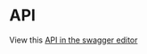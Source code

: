 # API

View this [API in the swagger editor](https://editor.swagger.io/?url=https://github.com/bzzrs/gpio-6i6o/blob/main/API/bzzrs-gpio-1.1.0.yaml)
